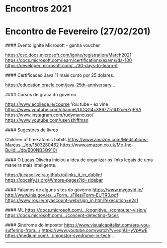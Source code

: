 # Encontros 2021

# Encontro de Fevereiro (27/02/201)


#### Evento ignite Microsoft - ganha voucher

https://csc.docs.microsoft.com/ignite/registration/March2021
https://docs.microsoft.com/learn/certifications/exams/da-100
https://developer.microsoft.com/.../30-days-to-learn-it


#### Certificacao Java 11 mais curso por 25 dolares.

https://education.oracle.com/java-25th-anniversary...


#### Cursos de graca do governo

https://www.ecollege.ie/course
You tube - ex vine
https://www.youtube.com/channel/UCQG4cX86zZ51IU2cerZgPSA
 https://www.instagram.com/rudymancuso/
https://www.youtube.com/user/shiffman


#### Sugestoes de livros

Children of time 
atomic habits
https://www.amazon.com/Meditations-Marcus.../dp/1503280462
https://www.amazon.co.uk/Me-Inc-Build.../dp/B00NB3Q91C/


#### O Lucas Oliveira iniciou a idea de organizar os links legais de uma maneira mais inteligente.

https://jucasoliveira.github.io/links_it_in_dublin/
https://docsify.js.org/#/more-pages?id=sidebar


#### Falamos de alguns sites do governo
https://www.mygovid.ie/
http://www.inis.gov.ie/.../Form.../Files/Form-EUTR3.pdf
https://www.ros.ie/myaccount-web/sign_in.html?execution=e2s1


#### ML 
https://docs.microsoft.com/.../cognitive.../computer-vision/
https://docs.microsoft.com/.../concept-detecting-faces


#### Sindrome do impostor
https://www.visualcapitalist.com/are-you-suffering-from.../
https://www.youtube.com/watch?v=eqhUHyVpAwE
https://medium.com/.../impostor-syndrome-in-tech...

_________________________
